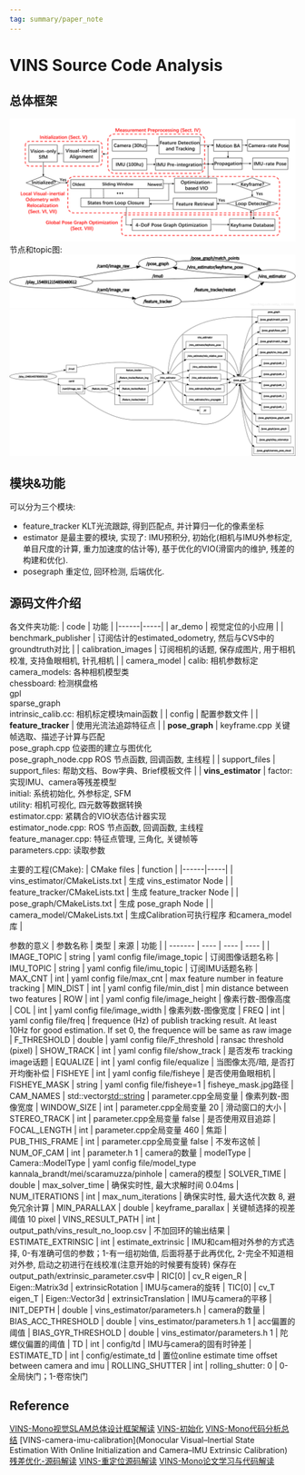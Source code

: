 ```yaml
---
tag: summary/paper_note
---
```

# VINS Source Code Analysis
## 总体框架
![vins framework](rc/vins_framework.png)
节点和topic图:
![vins node topic detail](rc/vins_nodes_topics0)
![vins node topic detail](rc/vins_nodes_topics)

## 模块&功能
可以分为三个模块:
* feature_tracker
    KLT光流跟踪, 得到匹配点, 并计算归一化的像素坐标
* estimator
    是最主要的模块, 实现了: IMU预积分, 初始化(相机与IMU外参标定, 单目尺度的计算, 重力加速度的估计等), 基于优化的VIO(滑窗内的维护, 残差的构建和优化).
* posegraph
    重定位, 回环检测, 后端优化.

## 源码文件介绍
各文件夹功能:
| code | 功能 |
|------|-----|
| ar_demo | 视觉定位的小应用 |
| benchmark_publisher | 订阅估计的estimated_odometry, 然后与CVS中的 groundtruth对比 |
| calibration_images | 订阅相机的话题, 保存成图片, 用于相机校准, 支持鱼眼相机, 针孔相机 |
| camera_model | calib: 相机参数标定 <br> camera_models: 各种相机模型类 <br> chessboard: 检测棋盘格 <br> gpl <br> sparse_graph <br> intrinsic_calib.cc: 相机标定模块main函数 |
| config | 配置参数文件 |
| __feature_tracker__ | 使用光流法追踪特征点 |
| __pose_graph__ | keyframe.cpp 关键帧选取、描述子计算与匹配 <br> pose_graph.cpp 位姿图的建立与图优化<br> pose_graph_node.cpp ROS 节点函数, 回调函数, 主线程 |
| support_files | support_files: 帮助文档、Bow字典、Brief模板文件 |
| __vins_estimator__ | factor: 实现IMU、camera等残差模型 <br> initial: 系统初始化, 外参标定, SFM <br> utility: 相机可视化, 四元数等数据转换 <br> estimator.cpp: 紧耦合的VIO状态估计器实现 <br> estimator_node.cpp: ROS 节点函数, 回调函数, 主线程 <br> feature_manager.cpp: 特征点管理, 三角化, 关键帧等 <br> parameters.cpp: 读取参数

主要的工程(CMake):
| CMake files | function |
|------|-----|
| vins_estimator/CMakeLists.txt | 生成 vins_estimator Node |
| feature_tracker/CMakeLists.txt | 生成 feature_tracker Node |
| pose_graph/CMakeLists.txt | 生成 pose_graph Node |
| camera_model/CMakeLists.txt | 生成Calibration可执行程序 和camera_model库 |

参数的意义
| 参数名称 | 类型 | 来源 | 功能 |
| ------- | ---- | ---- | ---- |
| IMAGE_TOPIC | string | yaml config file/image_topic | 订阅图像话题名称
| IMU_TOPIC | string | yaml config file/imu_topic | 订阅IMU话题名称
| MAX_CNT | int | yaml config file/max_cnt | max feature number in feature tracking
| MIN_DIST | int | yaml config file/min_dist | min distance between two features
| ROW | int | yaml config file/image_height | 像素行数-图像高度
| COL | int | yaml config file/image_width | 像素列数-图像宽度
| FREQ | int | yaml config file/freq | frequence (Hz) of publish tracking result. At least 10Hz for good estimation. If set 0, the frequence will be same as raw image
| F_THRESHOLD | double | yaml config file/F_threshold | ransac threshold (pixel)
| SHOW_TRACK | int | yaml config file/show_track | 是否发布 tracking image话题
| EQUALIZE | int | yaml config file/equalize | 当图像太亮/暗, 是否打开均衡补偿
| FISHEYE | int | yaml config file/fisheye | 是否使用鱼眼相机
| FISHEYE_MASK | string | yaml config file/fisheye=1 | fisheye_mask.jpg路径
| CAM_NAMES | std::vector<std::string> | parameter.cpp全局变量 | 像素列数-图像宽度
| WINDOW_SIZE | int | parameter.cpp全局变量 20 | 滑动窗口的大小
| STEREO_TRACK | int | parameter.cpp全局变量 false | 是否使用双目追踪
| FOCAL_LENGTH | int | parameter.cpp全局变量 460 | 焦距
| PUB_THIS_FRAME | int | parameter.cpp全局变量 false | 不发布这帧
| NUM_OF_CAM | int | parameter.h 1 | camera的数量
| modelType | Camera::ModelType | yaml config file/model_type kannala_brandt/mei/scaramuzza/pinhole | camera的模型
| SOLVER_TIME | double | max_solver_time | 确保实时性, 最大求解时间 0.04ms
| NUM_ITERATIONS | int | max_num_iterations | 确保实时性, 最大迭代次数 8, 避免冗余计算
| MIN_PARALLAX | double | keyframe_parallax | 关键帧选择的视差阈值 10 pixel
| VINS_RESULT_PATH | int | output_path/vins_result_no_loop.csv | 不加回环的输出结果
| ESTIMATE_EXTRINSIC | int | estimate_extrinsic | IMU和cam相对外参的方式选择, 0-有准确可信的参数；1-有一组初始值, 后面将基于此再优化, 2-完全不知道相对外参, 启动之初进行在线校准(注意开始的时候要有旋转) 保存在 output_path/extrinsic_parameter.csv中
| RIC[0] | cv_R eigen_R | Eigen::Matrix3d | extrinsicRotation | IMU与camera的旋转
| TIC[0] | cv_T eigen_T | Eigen::Vector3d | extrinsicTranslation | IMU与camera的平移
| INIT_DEPTH | double | vins_estimator/parameters.h | camera的数量
| BIAS_ACC_THRESHOLD | double | vins_estimator/parameters.h 1 | acc偏置的阈值
| BIAS_GYR_THRESHOLD | double | vins_estimator/parameters.h 1 | 陀螺仪偏置的阈值
| TD | int | config/td | IMU与camera的固有时钟差
| ESTIMATE_TD | int | config/estimate_td | 置位online estimate time offset between camera and imu
| ROLLING_SHUTTER | int | rolling_shutter: 0 | 0-全局快门；1-卷帘快门

## Reference
[VINS-Mono视觉SLAM总体设计框架解读](https://blog.csdn.net/csdnhuaong/article/details/87346814)
[VINS-初始化](https://zhehangt.github.io/2018/04/19/SLAM/VINS/VINSInitialiaztion/)
[VINS-Mono代码分析总结](https://www.zybuluo.com/Xiaobuyi/note/866099#31-%E7%9B%B8%E6%9C%BA%E4%B8%8Eimu%E4%B9%8B%E9%97%B4%E7%9A%84%E7%9B%B8%E5%AF%B9%E6%97%8B%E8%BD%AC)
[VINS-camera-imu-calibration](Monocular Visual–Inertial State Estimation With Online Initialization and Camera–IMU Extrinsic Calibration)
[残差优化-源码解读](https://zhuanlan.zhihu.com/p/61733458)
[VINS-重定位源码解读](https://blog.csdn.net/qq_41839222/article/details/87878550)
[VINS-Mono论文学习与代码解读](https://blog.csdn.net/qq_41839222/article/details/85793998)